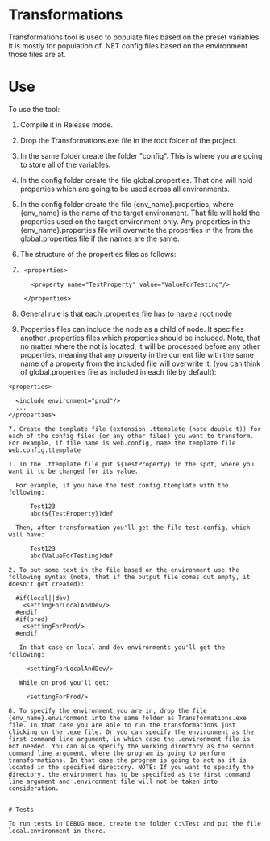 # Transformations

Transformations tool is used to populate files based on the preset variables.
It is mostly for population of .NET config files based on the environment those files are at.

# Use

To use the tool:

1. Compile it in Release mode.

2. Drop the Transformations.exe file in the root folder of the project.

3. In the same folder create the folder "config". This is where you are going to store all of the variables.

4. In the config folder create the file global.properties. That one will hold properties which are going to be used across all environments.

5. In the config folder create the file {env_name}.properties, where {env_name} is the name of the target environment. That file will hold the properties used on the target environment only. Any properties in the {env_name}.properties file will overwrite the properties in the from the global.properties file if the names are the same.

6. The structure of the properties files as follows:

  1. ```
      <properties>
      
        <property name="TestProperty" value="ValueForTesting"/>
        
      </properties>
      ```
  2. General rule is that each .properties file has to have a root node <properties>
  3. Properties files can include the <include> node as a child of <properties> node. It specifies another .properties files which properties should be included. Note, that no matter where the <include> not is located, it will be processed before any other properties, meaning that any property in the current file with the same name of a property from the included file will overwrite it. (you can think of global.properties file as included in each file by default):
  ```
  <properties>
  
    <include environment="prod"/>
    ...
  </properties>
  
7. Create the template file (extension .ttemplate (note double t)) for each of the config files (or any other files) you want to transform. For example, if file name is web.config, name the template file web.config.ttemplate

  1. In the .ttemplate file put ${TestProperty} in the spot, where you want it to be changed for its value. 
    
    For example, if you have the test.config.ttemplate with the following:
        
        Test123
        abc(${TestProperty})def
    
    Then, after transformation you'll get the file test.config, which will have:
    
        Test123
        abc(ValueForTesting)def

  2. To put some text in the file based on the environment use the following syntax (note, that if the output file comes out empty, it doesn't get created):
  ```
      #if(local||dev)
        <settingForLocalAndDev/>
      #endif
      #if(prod)
        <settingForProd/>
      #endif
   ``` 
      In that case on local and dev environments you'll get the following:
        
        <settingForLocalAndDev/>
        
      While on prod you'll get:
      
        <settingForProd/>
        
8. To specify the environment you are in, drop the file {env_name}.environment into the same folder as Transformations.exe file. In that case you are able to run the transformations just clicking on the .exe file. Or you can specify the environment as the first command line argument, in which case the .environment file is not needed. You can also specify the working directory as the second command line argument, where the program is going to perform transformations. In that case the program is going to act as it is located in the specified directory. NOTE: If you want to specify the directory, the environment has to be specified as the first command line argument and .environment file will not be taken into consideration.


# Tests

To run tests in DEBUG mode, create the folder C:\Test and put the file local.environment in there.
